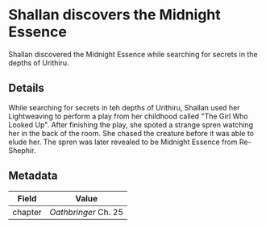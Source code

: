 # Shallan discovers the Midnight Essence
Shallan discovered the Midnight Essence while searching for secrets in the depths of Urithiru.

## Details
While searching for secrets in teh depths of Urithiru, Shallan used her Lightweaving to perform a play from her childhood called "The Girl Who Looked Up". After finishing the play, she spoted a strange spren watching her in the back of the room. She chased the creature before it was able to elude her. The spren was later revealed to be Midnight Essence from Re-Shephir.

## Metadata
| Field | Value |
| ----- | ----- |
| chapter | *Oathbringer* Ch. 25 |
